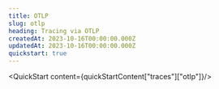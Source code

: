 ```yaml
---
title: OTLP
slug: otlp
heading: Tracing via OTLP
createdAt: 2023-10-16T00:00:00.000Z
updatedAt: 2023-10-16T00:00:00.000Z
quickstart: true
---
```


<QuickStart content={quickStartContent["traces"]["otlp"]}/>
